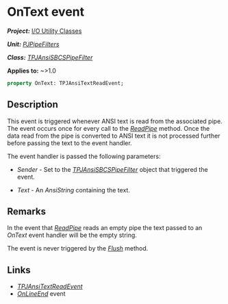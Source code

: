 # OnText event

***Project:*** [I/O Utility Classes](../API.md)

***Unit:*** [_PJPipeFilters_](./PJPipeFilters.md)

***Class:*** [_TPJAnsiSBCSPipeFilter_](./TPJAnsiSBCSPipeFilter.md)

**Applies to:** ~>1.0

```pascal
property OnText: TPJAnsiTextReadEvent;
```

## Description

This event is triggered whenever ANSI text is read from the associated pipe. The event occurs once for every call to the [_ReadPipe_](./TPJAnsiSBCSPipeFilter-ReadPipe.md) method. Once the data read from the pipe is converted to ANSI text it is not processed further before passing the text to the event handler.

The event handler is passed the following parameters:

* _Sender_ - Set to the [_TPJAnsiSBCSPipeFilter_](./TPJAnsiSBCSPipeFilter.md) object that triggered the event.

* _Text_ - An _AnsiString_ containing the text.

## Remarks

In the event that [_ReadPipe_](./TPJAnsiSBCSPipeFilter-ReadPipe.md) reads an empty pipe the text passed to an _OnText_ event handler will be the empty string.

The event is never triggered by the [_Flush_](./TPJAnsiSBCSPipeFilter-Flush.md) method.

## Links

* [_TPJAnsiTextReadEvent_](./TPJAnsiTextReadEvent.md)
* [_OnLineEnd_](./TPJAnsiSBCSPipeFilter-OnLineEnd.md) event
